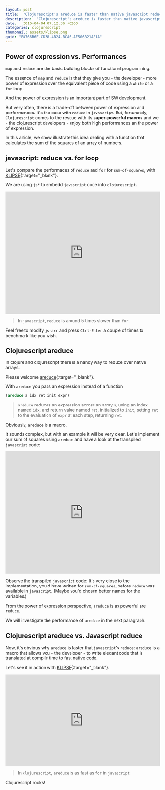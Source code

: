 ```yaml
---
layout: post
title:  "Clojurescript's areduce is faster than native javascript reduce"
description:  "Clojurescript's areduce is faster than native javascript reduce"
date:   2016-04-04 07:12:36 +0200
categories: clojurescript
thumbnail: assets/klipse.png
guid: "BD766B6E-CD38-4B24-BCA6-AF506B21AE1A"
---
```



## Power of expression vs. Performances

`map` and `reduce` are the basic building blocks of functional programming.

The essence of `map` and `reduce` is that they give you - the developer - more power of expression over the equivalent piece of code using a `while` or a `for` loop.

And the power of expression is an important part of SW development.

But very often, there is a trade-off between power of expression and performances.
It's the case with `reduce` in `javascript`.
But, fortunately, `Clojurescript` comes to the rescue with its **super-powerful macros** and we - the clojurescript developers - enjoy both high performances an the power of expression.

In this article, we show illustrate this idea dealing with a function that calculates the sum of the squares of an array of numbers.

## javascript: reduce vs. for loop

Let's compare the performaces of `reduce` and `for` for `sum-of-squares`, with [KLIPSE][app-url-js]{:target="_blank"}.

We are using `js*` to embedd `javascript` code into `clojurescript`.


<iframe frameborder="0" width="100%" height="400px"
    src= 
    "http://app.klipse.tech/?eval_only=1&cljs_in=(def%20n%201000000)%0A(def%20js-arr%20(to-array%20(range%20n)))%0A%0A(defn%20sum-of-squares-reduce-js%20%5Barr%5D%0A%20%20(js*%20%22arr.reduce(function(res%2C%20val)%20%7Breturn%20res%20%2B%20val%20*%20val%3B%7D%2C%200)%22))%0A%0A%0A(defn%20sum-of-squares-for-js%20%5Barr%5D%0A%20%20(js*%20%0A%20%20%20%20%22var%20res%3D0%3B%0A%20%20%20%20%20for(var%20i%3D0%3B%20i%20%3C%20arr.length%3B%20i%2B%2B)%7B%0A%20%20%20%20%20%20%20res%20%3D%20res%20%2B%20arr%5Bi%5D%20*%20arr%5Bi%5D%3B%0A%20%20%20%20%20%7D%22)%0A%20%20(js*%20%22res%22))%0A%0A(with-out-str%20%0A%20%20%5B(time%20(sum-of-squares-reduce-js%20js-arr))%0A%20%20%20(time%20(sum-of-squares-for-js%20js-arr))%5D)%0A%0A">
    </iframe>


> In `javascript`, `reduce` is around 5 times slower than `for`.

Feel free to modify `js-arr` and press `Ctrl-Enter` a couple of times to benchmark like you wish.


## Clojurescript areduce

In clojure and clojurescript there is a handy way to reduce over native arrays.

Please welcome [areduce](https://clojuredocs.org/clojure.core/areduce){:target="_blank"}.

With `areduce` you pass an expression instead of a function

~~~clojure
(areduce a idx ret init expr)
~~~
> `areduce` reduces an expression across an array `a`, using an index named `idx`, and return value named `ret`, initialized to `init`, setting `ret` to the evaluation of `expr` at each step, returning `ret`.

Obviously, `areduce` is a macro.

It sounds complex, but with an example it will be very clear.
Let's implement our sum of squares using `areduce` and have a look at the transpiled `javascript` code:

<iframe frameborder="0" width="100%" height="400px"
    src= 
    "http://app.klipse.tech/?js_only=1&cljs_in=(defn%20sum-of-squares-clj-areduce%20%5Bxs%5D%0A%20%20(areduce%20xs%20i%20ret%200%0A%20%20%20%20%20%20%20%20%20%20%20(%2B%20ret%20(*%20(aget%20xs%20i)%20(aget%20xs%20i)))))">
</iframe>

Observe the transpiled `javascript` code: It's very close to the implementation, you'd have written for `sum-of-squares`, before `reduce` was available in `javascript`.
(Maybe you'd chosen better names for the variables.)

From the power of expression perspective, `areduce` is as powerful are `reduce`.

We will investigate the performance of `areduce` in the next paragraph.


## Clojurescript areduce vs. Javascript reduce

Now, it's obvious why `areduce` is faster that `javascript`'s `reduce`: `areduce` is a macro that allows you - the developer - to write elegant code that is translated at compile time to fast native code.


Let's see it in action with [KLIPSE][app-url-js]{:target="_blank"}.

<iframe frameborder="0" width="100%" height="300px"
    src= 
    "http://app.klipse.tech/?eval_only=1&cljs_in=(def%20n%201000000)%0A(def%20js-arr%20(to-array%20(range%20n)))%0A%0A(defn%20sum-of-squares-reduce-js%20%5Barr%5D%0A%20%20(js*%20%22arr.reduce(function(res%2C%20val)%20%7Breturn%20res%20%2B%20val%20*%20val%3B%7D%2C%200)%22))%0A%0A%0A(defn%20sum-of-squares-for-js%20%5Barr%5D%0A%20%20(js*%20%0A%20%20%20%20%22var%20res%3D0%3B%0A%20%20%20%20%20for(var%20i%3D0%3B%20i%20%3C%20arr.length%3B%20i%2B%2B)%7B%0A%20%20%20%20%20%20%20res%20%3D%20res%20%2B%20arr%5Bi%5D%20*%20arr%5Bi%5D%3B%0A%20%20%20%20%20%7D%22)%0A%20%20(js*%20%22res%22))%0A%0A(defn%20sum-of-squares-clj-areduce%20%5Bxs%5D%0A%20%20(areduce%20xs%20i%20ret%200%0A%20%20%20%20%20%20%20%20%20%20%20(%2B%20ret%20(*%20(aget%20xs%20i)%20(aget%20xs%20i)))))%0A%0A(with-out-str%20%0A%20%20%5B(time%20(sum-of-squares-reduce-js%20js-arr))%0A%20%20%20(time%20(sum-of-squares-for-js%20js-arr))%0A%20%20%20(time%20(sum-of-squares-clj-areduce%20js-arr))%5D)%0A">
</iframe>


> In `clojurescript`, `areduce` is as fast as `for` in `javascript`



Clojurescript rocks!


[app-url-js]: http://app.klipse.tech?js_only=1

